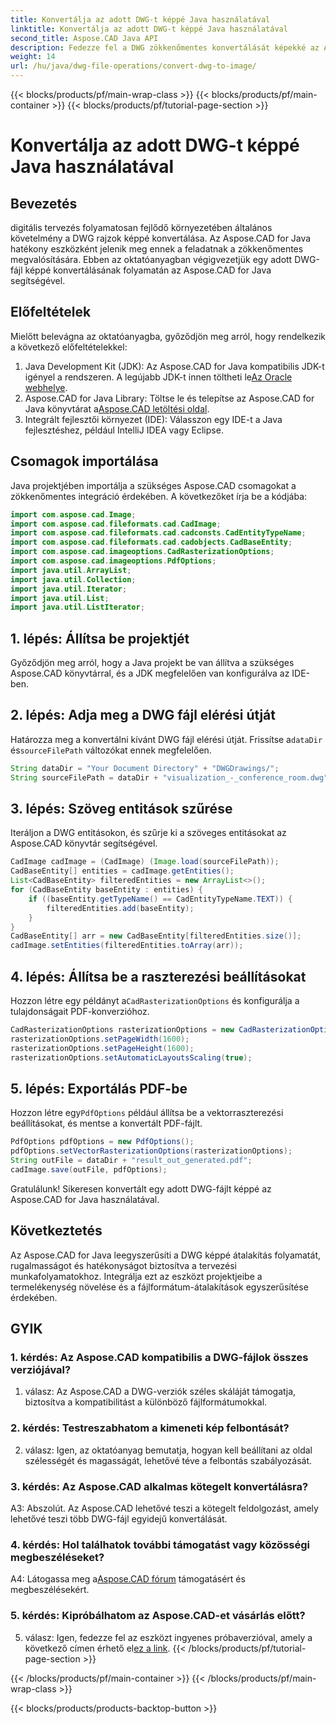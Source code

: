 ```yaml
---
title: Konvertálja az adott DWG-t képpé Java használatával
linktitle: Konvertálja az adott DWG-t képpé Java használatával
second_title: Aspose.CAD Java API
description: Fedezze fel a DWG zökkenőmentes konvertálását képekké az Aspose.CAD for Java segítségével. Kövesse lépésenkénti útmutatónkat a hatékony fájlformátum-átalakításhoz.
weight: 14
url: /hu/java/dwg-file-operations/convert-dwg-to-image/
---
```


{{< blocks/products/pf/main-wrap-class >}}
{{< blocks/products/pf/main-container >}}
{{< blocks/products/pf/tutorial-page-section >}}

# Konvertálja az adott DWG-t képpé Java használatával

## Bevezetés

digitális tervezés folyamatosan fejlődő környezetében általános követelmény a DWG rajzok képpé konvertálása. Az Aspose.CAD for Java hatékony eszközként jelenik meg ennek a feladatnak a zökkenőmentes megvalósítására. Ebben az oktatóanyagban végigvezetjük egy adott DWG-fájl képpé konvertálásának folyamatán az Aspose.CAD for Java segítségével.

## Előfeltételek

Mielőtt belevágna az oktatóanyagba, győződjön meg arról, hogy rendelkezik a következő előfeltételekkel:
1.  Java Development Kit (JDK): Az Aspose.CAD for Java kompatibilis JDK-t igényel a rendszeren. A legújabb JDK-t innen töltheti le[Az Oracle webhelye](https://www.oracle.com/java/technologies/javase-downloads.html).
2.  Aspose.CAD for Java Library: Töltse le és telepítse az Aspose.CAD for Java könyvtárat a[Aspose.CAD letöltési oldal](https://releases.aspose.com/cad/java/).
3. Integrált fejlesztői környezet (IDE): Válasszon egy IDE-t a Java fejlesztéshez, például IntelliJ IDEA vagy Eclipse.

## Csomagok importálása

Java projektjében importálja a szükséges Aspose.CAD csomagokat a zökkenőmentes integráció érdekében. A következőket írja be a kódjába:

```java
import com.aspose.cad.Image;
import com.aspose.cad.fileformats.cad.CadImage;
import com.aspose.cad.fileformats.cad.cadconsts.CadEntityTypeName;
import com.aspose.cad.fileformats.cad.cadobjects.CadBaseEntity;
import com.aspose.cad.imageoptions.CadRasterizationOptions;
import com.aspose.cad.imageoptions.PdfOptions;
import java.util.ArrayList;
import java.util.Collection;
import java.util.Iterator;
import java.util.List;
import java.util.ListIterator;
```

## 1. lépés: Állítsa be projektjét

Győződjön meg arról, hogy a Java projekt be van állítva a szükséges Aspose.CAD könyvtárral, és a JDK megfelelően van konfigurálva az IDE-ben.

## 2. lépés: Adja meg a DWG fájl elérési útját

Határozza meg a konvertálni kívánt DWG fájl elérési útját. Frissítse a`dataDir` és`sourceFilePath` változókat ennek megfelelően.

```java
String dataDir = "Your Document Directory" + "DWGDrawings/";
String sourceFilePath = dataDir + "visualization_-_conference_room.dwg";
```

## 3. lépés: Szöveg entitások szűrése

Iteráljon a DWG entitásokon, és szűrje ki a szöveges entitásokat az Aspose.CAD könyvtár segítségével.

```java
CadImage cadImage = (CadImage) (Image.load(sourceFilePath));
CadBaseEntity[] entities = cadImage.getEntities();
List<CadBaseEntity> filteredEntities = new ArrayList<>();
for (CadBaseEntity baseEntity : entities) {
    if ((baseEntity.getTypeName() == CadEntityTypeName.TEXT)) {
        filteredEntities.add(baseEntity);
    }
}
CadBaseEntity[] arr = new CadBaseEntity[filteredEntities.size()];
cadImage.setEntities(filteredEntities.toArray(arr));
```

## 4. lépés: Állítsa be a raszterezési beállításokat

 Hozzon létre egy példányt a`CadRasterizationOptions` és konfigurálja a tulajdonságait PDF-konverzióhoz.

```java
CadRasterizationOptions rasterizationOptions = new CadRasterizationOptions();
rasterizationOptions.setPageWidth(1600);
rasterizationOptions.setPageHeight(1600);
rasterizationOptions.setAutomaticLayoutsScaling(true);
```

## 5. lépés: Exportálás PDF-be

 Hozzon létre egy`PdfOptions` például állítsa be a vektorraszterezési beállításokat, és mentse a konvertált PDF-fájlt.

```java
PdfOptions pdfOptions = new PdfOptions();
pdfOptions.setVectorRasterizationOptions(rasterizationOptions);
String outFile = dataDir + "result_out_generated.pdf";
cadImage.save(outFile, pdfOptions);
```

Gratulálunk! Sikeresen konvertált egy adott DWG-fájlt képpé az Aspose.CAD for Java használatával.

## Következtetés

Az Aspose.CAD for Java leegyszerűsíti a DWG képpé átalakítás folyamatát, rugalmasságot és hatékonyságot biztosítva a tervezési munkafolyamatokhoz. Integrálja ezt az eszközt projektjeibe a termelékenység növelése és a fájlformátum-átalakítások egyszerűsítése érdekében.

## GYIK

### 1. kérdés: Az Aspose.CAD kompatibilis a DWG-fájlok összes verziójával?

1. válasz: Az Aspose.CAD a DWG-verziók széles skáláját támogatja, biztosítva a kompatibilitást a különböző fájlformátumokkal.

### 2. kérdés: Testreszabhatom a kimeneti kép felbontását?

2. válasz: Igen, az oktatóanyag bemutatja, hogyan kell beállítani az oldal szélességét és magasságát, lehetővé téve a felbontás szabályozását.

### 3. kérdés: Az Aspose.CAD alkalmas kötegelt konvertálásra?

A3: Abszolút. Az Aspose.CAD lehetővé teszi a kötegelt feldolgozást, amely lehetővé teszi több DWG-fájl egyidejű konvertálását.

### 4. kérdés: Hol találhatok további támogatást vagy közösségi megbeszéléseket?

 A4: Látogassa meg a[Aspose.CAD fórum](https://forum.aspose.com/c/cad/19) támogatásért és megbeszélésekért.

### 5. kérdés: Kipróbálhatom az Aspose.CAD-et vásárlás előtt?

 5. válasz: Igen, fedezze fel az eszközt ingyenes próbaverzióval, amely a következő címen érhető el[ez a link](https://releases.aspose.com/).
{{< /blocks/products/pf/tutorial-page-section >}}

{{< /blocks/products/pf/main-container >}}
{{< /blocks/products/pf/main-wrap-class >}}

{{< blocks/products/products-backtop-button >}}
